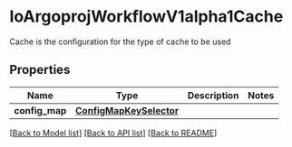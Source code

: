 # IoArgoprojWorkflowV1alpha1Cache

Cache is the configuration for the type of cache to be used
## Properties
Name | Type | Description | Notes
------------ | ------------- | ------------- | -------------
**config_map** | [**ConfigMapKeySelector**](ConfigMapKeySelector.md) |  | 

[[Back to Model list]](../README.md#documentation-for-models) [[Back to API list]](../README.md#documentation-for-api-endpoints) [[Back to README]](../README.md)


